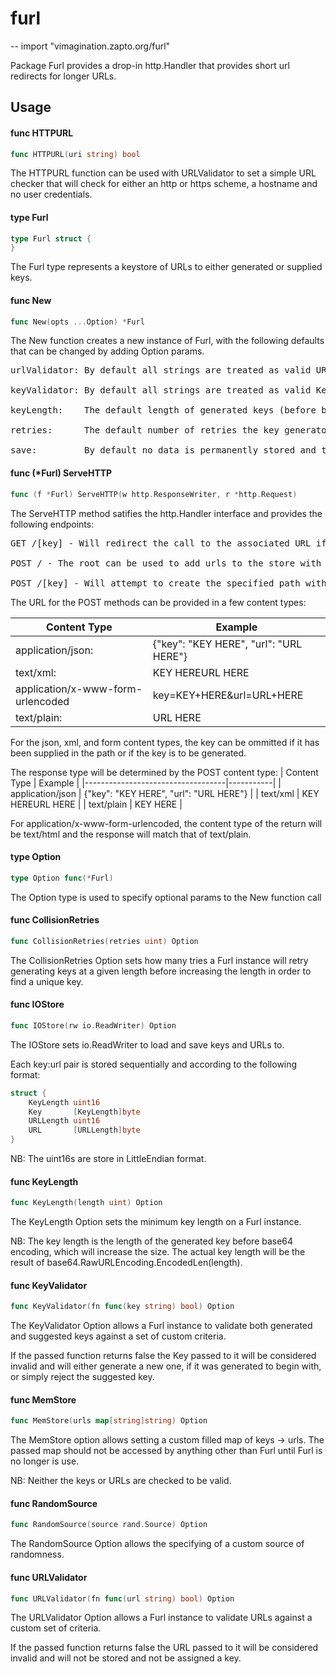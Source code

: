 # furl
--
    import "vimagination.zapto.org/furl"

Package Furl provides a drop-in http.Handler that provides short url redirects
for longer URLs.

## Usage

#### func  HTTPURL

```go
func HTTPURL(uri string) bool
```
The HTTPURL function can be used with URLValidator to set a simple URL checker
that will check for either an http or https scheme, a hostname and no user
credentials.

#### type Furl

```go
type Furl struct {
}
```

The Furl type represents a keystore of URLs to either generated or supplied keys.

#### func  New

```go
func New(opts ...Option) *Furl
```
The New function creates a new instance of Furl, with the following defaults that can be changed by adding Option params.
<pre>
urlValidator: By default all strings are treated as valid URLs, this can be changed by using the URLValidator Option.

keyValidator: By default all strings are treated as valid Keys, this can be changed by using the KeyValidator Option.

keyLength:    The default length of generated keys (before base64 encoding) is 6 and can be changed by using the KeyLength Option.

retries:      The default number of retries the key generator will before increasing the key length is 100 and can be changed by using the CollisionRetries Option.

save:         By default no data is permanently stored and this can be changed by using the IOStore Option.
</pre>
#### func (*Furl) ServeHTTP

```go
func (f *Furl) ServeHTTP(w http.ResponseWriter, r *http.Request)
```
The ServeHTTP method satifies the http.Handler interface and provides the following endpoints:
<pre>
GET /[key] - Will redirect the call to the associated URL if it exists, or will return 404 Not Found if it doesn't exists and 422 Unprocessable Entity if the key is invalid.

POST / - The root can be used to add urls to the store with a generated key. The URL must be specified in the POST body as per the specification below.

POST /[key] - Will attempt to create the specified path with the URL provided as below. If the key is invalid, will respond with 422 Unprocessable Entity. This method cannot be used on existing keys.
</pre>
The URL for the POST methods can be provided in a few content types:

|  Content Type                     |  Example  |
|-----------------------------------|-----------|
| application/json:                 | {"key": "KEY HERE", "url": "URL HERE"} |
| text/xml:                         | <furl><key>KEY HERE</key><url>URL HERE</url></furl> |
| application/x-www-form-urlencoded | key=KEY+HERE&url=URL+HERE |
| text/plain:                       | URL HERE |

For the json, xml, and form content types, the key can be ommitted if it has been supplied in the path or if the key is to be generated.

The response type will be determined by the POST content type:
|  Content Type                     |  Example  |
|-----------------------------------|-----------|
| application/json                  | {"key": "KEY HERE", "url": "URL HERE"} |
| text/xml                          | <furl><key>KEY HERE</key><url>URL HERE</url></furl> |
| text/plain                        | KEY HERE |

For application/x-www-form-urlencoded, the content type of the return will be text/html and the response will match that of text/plain.

#### type Option

```go
type Option func(*Furl)
```

The Option type is used to specify optional params to the New function call

#### func  CollisionRetries

```go
func CollisionRetries(retries uint) Option
```
The CollisionRetries Option sets how many tries a Furl instance will retry generating keys at a given length before increasing the length in order to find a unique key.

#### func  IOStore

```go
func IOStore(rw io.ReadWriter) Option
```
The IOStore sets io.ReadWriter to load and save keys and URLs to.

Each key:url pair is stored sequentially and according to the following format:

```go
struct {
	KeyLength uint16
	Key       [KeyLength]byte
	URLLength uint16
	URL       [URLLength]byte
}
```

NB: The uint16s are store in LittleEndian format.

#### func  KeyLength

```go
func KeyLength(length uint) Option
```
The KeyLength Option sets the minimum key length on a Furl instance.

NB: The key length is the length of the generated key before base64 encoding, which will increase the size. The actual key length will be the result of base64.RawURLEncoding.EncodedLen(length).

#### func  KeyValidator

```go
func KeyValidator(fn func(key string) bool) Option
```
The KeyValidator Option allows a Furl instance to validate both generated and suggested keys against a set of custom criteria.

If the passed function returns false the Key passed to it will be considered invalid and will either generate a new one, if it was generated to begin with, or simply reject the suggested key.

#### func  MemStore

```go
func MemStore(urls map[string]string) Option
```
The MemStore option allows setting a custom filled map of keys -> urls. The passed map should not be accessed by anything other than Furl until Furl is no longer is use.

NB: Neither the keys or URLs are checked to be valid.

#### func  RandomSource

```go
func RandomSource(source rand.Source) Option
```
The RandomSource Option allows the specifying of a custom source of randomness.

#### func  URLValidator

```go
func URLValidator(fn func(url string) bool) Option
```
The URLValidator Option allows a Furl instance to validate URLs against a custom set of criteria.

If the passed function returns false the URL passed to it will be considered invalid and will not be stored and not be assigned a key.

